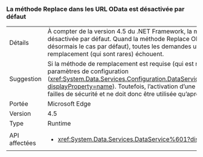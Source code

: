 ### <a name="the-replace-method-in-odata-urls-is-disabled-by-default"></a>La méthode Replace dans les URL OData est désactivée par défaut

|   |   |
|---|---|
|Détails|À compter de la version 4.5 du .NET Framework, la méthode Replace des URL OData est désactivée par défaut. Quand la méthode Replace OData est désactivée (ce qui est désormais le cas par défaut), toutes les demandes utilisateur, y compris les fonctions de remplacement (qui sont rares) échouent.|
|Suggestion|Si la méthode de remplacement est requise (qui est rare), il peut être réactivée via les paramètres de configuration (<xref:System.Data.Services.Configuration.DataServicesFeaturesSection.ReplaceFunction?displayProperty=name>). Toutefois, l’activation d’une méthode Replace peut créer des failles de sécurité et ne doit donc être utilisée qu’après un examen minutieux.|
|Portée|Microsoft Edge|
|Version|4.5|
|Type|Runtime|
|API affectées|<ul><li><xref:System.Data.Services.DataService%601?displayProperty=nameWithType></li></ul>|

